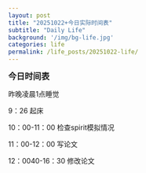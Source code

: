 ```yaml
---
layout: post
title: "20251022+今日实际时间表"
subtitle: "Daily Life"
background: '/img/bg-life.jpg'
categories: life
permalink: /life_posts/20251022-life/
---
```

**<span style="font-size: 120%">今日时间表</span>**

昨晚凌晨1点睡觉

9：26 起床

10：00-11：00 检查spirit模拟情况

11：00-12：00 写论文

12：0040-16：30 修改论文